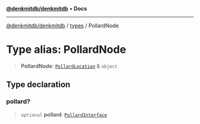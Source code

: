 [**@denkmitdb/denkmitdb**](../../README.md) • **Docs**

***

[@denkmitdb/denkmitdb](../../modules.md) / [types](../README.md) / PollardNode

# Type alias: PollardNode

> **PollardNode**: [`PollardLocation`](PollardLocation.md) & `object`

## Type declaration

### pollard?

> `optional` **pollard**: [`PollardInterface`](../interfaces/PollardInterface.md)
